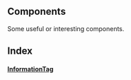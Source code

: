 ## Components

Some useful or interesting components.

## Index
#### [InformationTag](./InformationTag)
